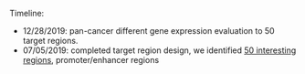 
Timeline: 

* 12/28/2019: pan-cancer different gene expression evaluation to 50 target regions. 
* 07/05/2019: completed target region design, we identified [50 interesting regions](target.txt), promoter/enhancer regions
